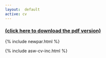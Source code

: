 ```yaml
---
layout:  default
active: cv
---
```


### [(click here to download the pdf version)](docs/asw-cv.pdf) 

{% include newpar.html %}

{% include asw-cv-inc.html %}
